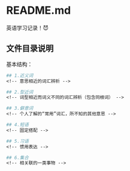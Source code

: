 # README.md

英语学习记录！:smiling_imp:

## 文件目录说明

基本结构：

```mk
## 1.近义词
<!-- 意思相近的词汇辨析 -->

## 2.型近词
<!-- 词型相近而词义不同的词汇辨析（包含同根词） -->

## 3.僻意词
<!-- 个人了解的“常用”词汇，所不知的其他意思 -->

## 4.短语
<!-- 固定搭配 -->

## 5.习语
<!-- 惯用表达 -->

## 6.集合
<!-- 相关联的一类事物 -->
```
